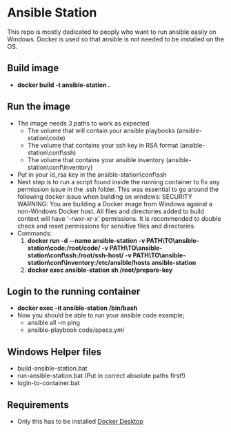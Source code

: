 # Ansible Station
This repo is mostly dedicated to peoply who want to run ansible easily on Windows. Docker is used so that ansible is not needed to be installed on the OS.

## Build image
* **docker build -t ansible-station .**

## Run the image
* The image needs 3 paths to work as expected
	* The volume that will contain your ansible playbooks (ansible-station\code)
	* The volume that contains your ssh key in RSA format (ansible-station\conf\ssh)
	* The volume that contains your ansible inventory (ansible-station\conf\inventory)
* Put in your id_rsa key in the ansible-station\conf\ssh
* Next step is to run a script found inside the running container to fix any permission issue in the .ssh folder. This was essential to go around the following docker issue when building on windows: SECURITY WARNING: You are building a Docker image from Windows against a non-Windows Docker host. All files and directories added to build context will have '-rwxr-xr-x' permissions. It is recommended to double check and reset permissions for sensitive files and directories.
* Commands:
	1. **docker run -d --name ansible-station -v PATH\TO\ansible-station\code:/root/code/ -v PATH\TO\ansible-station\conf\ssh:/root/ssh-host/ -v PATH\TO\ansible-station\conf\inventory:/etc/ansible/hosts ansible-station**
	2. **docker exec ansible-station sh /root/prepare-key**

## Login to the running container
* **docker exec -it ansible-station /bin/bash**
* Now you should be able to run your ansible code example;
	* ansible all -m ping
	* ansible-playbook code/specs.yml

## Windows Helper files
* build-ansible-station.bat
* run-ansible-station.bat (Put in correct absolute paths first!)
* login-to-container.bat

## Requirements
* Only this has to be installed [Docker Desktop](https://www.docker.com/products/docker-desktop)